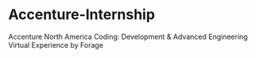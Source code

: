 # Accenture-Internship
Accenture North America Coding: Development &amp; Advanced Engineering Virtual Experience by Forage
